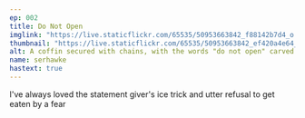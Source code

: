 ```yaml
---
ep: 002
title: Do Not Open
imglink: "https://live.staticflickr.com/65535/50953663842_f88142b7d4_o.jpg"
thumbnail: "https://live.staticflickr.com/65535/50953663842_ef420a4e64_q.jpg"
alt: A coffin secured with chains, with the words "do not open" carved on the lid and a glass of juice on top of it. There are squiggly lines around the coffin to suggest movement.
name: serhawke
hastext: true
---
```

I've always loved the statement giver's ice trick and utter refusal to get eaten by a fear